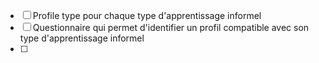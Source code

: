 - [ ] Profile type pour chaque type d'apprentissage informel
- [ ] Questionnaire qui permet d'identifier un profil compatible avec son type d'apprentissage informel
- [ ] 